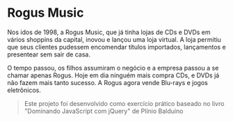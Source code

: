 # Rogus Music

Nos idos de 1998, a Rogus Music, que já tinha lojas de CDs e DVDs em vários shoppins da capital, inovou e lançou uma loja virtual. A loja permitiu que seus clientes pudessem encomendar títulos importados, lançamentos e presentear sem sair de casa.

O tempo passou, os filhos assumiram o negócio e a empresa passou a se chamar apenas Rogus. Hoje em dia ninguém mais compra CDs, e DVDs já não fazem mais tanto sucesso. A Rogus agora vende Blu-rays e jogos eletrônicos.

> Este projeto foi desenvolvido como exercício prático baseado no livro "Dominando JavaScript com jQuery" de Plínio Balduíno
